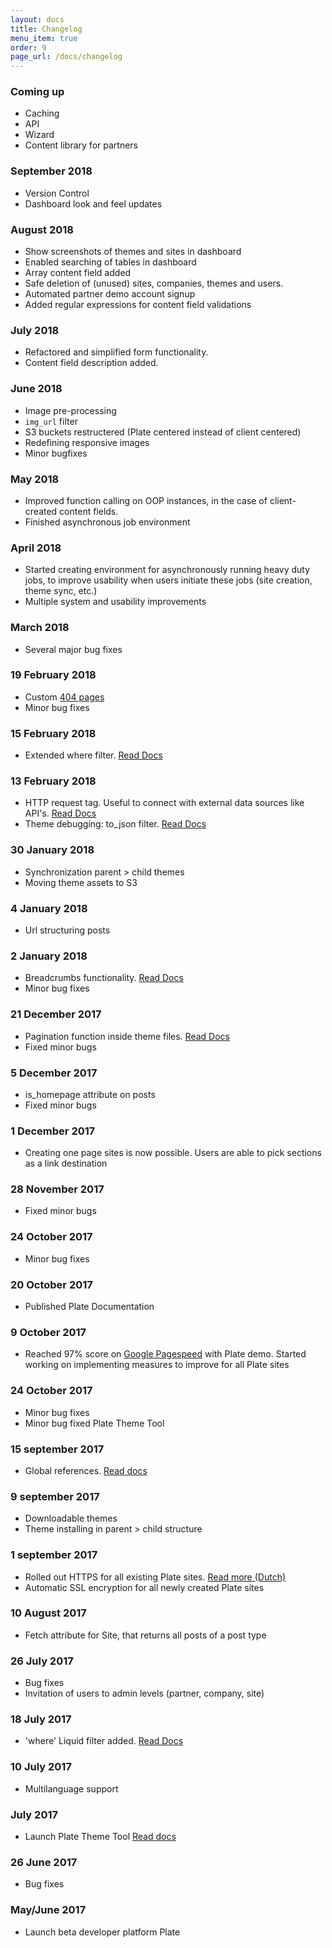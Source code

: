 ```yaml
---
layout: docs
title: Changelog
menu_item: true
order: 9
page_url: /docs/changelog
---
```


### Coming up

- Caching
- API
- Wizard
- Content library for partners

### September 2018
- Version Control
- Dashboard look and feel updates

### August 2018
- Show screenshots of themes and sites in dashboard
- Enabled searching of tables in dashboard
- Array content field added
- Safe deletion of (unused) sites, companies, themes and users.
- Automated partner demo account signup
- Added regular expressions for content field validations


### July 2018
- Refactored and simplified form functionality.
- Content field description added.

### June 2018
- Image pre-processing
- `img_url` filter
- S3 buckets restructered (Plate centered instead of client centered)
- Redefining responsive images
- Minor bugfixes

### May 2018
- Improved function calling on OOP instances, in the case of client-created content fields.
- Finished asynchronous job environment

### April 2018
- Started creating environment for asynchronously running heavy duty jobs, to improve usability when users initiate these jobs (site creation, theme sync, etc.)
- Multiple system and usability improvements

### March 2018
- Several major bug fixes

### 19 February 2018
- Custom [404 pages](/docs/theme-files#404)
- Minor bug fixes

### 15 February 2018
- Extended where filter. [Read Docs](/docs/templating-reference/filters#where)

### 13 February 2018
- HTTP request tag. Useful to connect with external data sources like API's. [Read Docs](/docs/templating-reference/tags#http_request)
- Theme debugging: to_json filter. [Read Docs](/docs/templating-reference/filters#to_json)

### 30 January 2018
- Synchronization parent > child themes
- Moving theme assets to S3

### 4 January 2018
- Url structuring posts

### 2 January 2018
- Breadcrumbs functionality. [Read Docs](/docs/templating-reference/objects#breadcrumbs)
- Minor bug fixes

### 21 December 2017
- Pagination function inside theme files. [Read Docs](/docs/templating-reference/tags#paginate)
- Fixed minor bugs

### 5 December 2017
- is_homepage attribute on posts
- Fixed minor bugs

### 1 December 2017
- Creating one page sites is now possible. Users are able to pick sections as a link destination

### 28 November 2017
- Fixed minor bugs

### 24 October 2017
- Minor bug fixes

### 20 October 2017
- Published Plate Documentation

### 9 October 2017
- Reached 97% score on [Google Pagespeed](https://developers.google.com/speed/pagespeed/insights/) with Plate demo. Started working on implementing measures to improve for all Plate sites

### 24 October 2017
- Minor bug fixes
- Minor bug fixed Plate Theme Tool

### 15 september 2017
- Global references. [Read docs](/docs/content-fields#references)

### 9 september 2017
- Downloadable themes
- Theme installing in parent > child structure

### 1 september 2017
- Rolled out HTTPS for all existing Plate sites. [Read more (Dutch)](https://www.platehelp.nl/posts/https-website)
- Automatic SSL encryption for all newly created Plate sites

### 10 August 2017
- Fetch attribute for Site, that returns all posts of a post type

### 26 July 2017
- Bug fixes
- Invitation of users to admin levels (partner, company, site)

### 18 July 2017
- 'where' Liquid filter added. [Read Docs](/docs/templating-reference/filters#where)

### 10 July 2017
- Multilanguage support

### July 2017
- Launch Plate Theme Tool [Read docs](/docs/themetool)

### 26 June 2017
- Bug fixes

### May/June 2017
- Launch beta developer platform Plate
